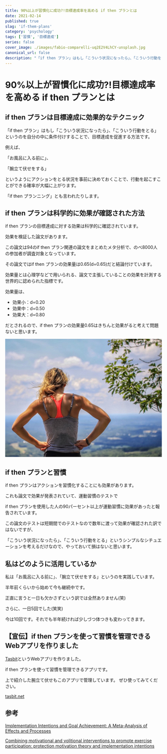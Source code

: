 ```yaml
---
title: 90%以上が習慣化に成功?!目標達成率を高める if then プランとは
date: 2021-02-14
published: true
slag: 'if-them-plans'
category: 'psychology'
tags: ['習慣', '目標達成']
series: false
cover_image: ./images/fabio-comparelli-uq2E2V4LhCY-unsplash.jpg
canonical_url: false
description: "「if then プラン」はもし「こういう状況になったら」、「こういう行動をとる」というのを自分の中に条件付けすることで、目標達成を促進する方法です。例えば、「お風呂に入る前に」、「腕立て伏せをする」というようにアクションをとる状況を事前に決めておくことで、行動を起こすことができる確率が大幅に上がります。「if then プランニング」とも言われたりします。"
---
```

# 90%以上が習慣化に成功?!目標達成率を高める if then プランとは

## if then プランは目標達成に効果的なテクニック

「if then プラン」はもし「こういう状況になったら」、「こういう行動をとる」というのを自分の中に条件付けすることで、目標達成を促進する方法です。

例えば、

「お風呂に入る前に」、

「腕立て伏せをする」

というようにアクションをとる状況を事前に決めておくことで、行動を起こすことができる確率が大幅に上がります。

「if then プランニング」とも言われたりします。

## if then プランは科学的に効果が確認された方法

if then プランの目標達成に対する効果は科学的に確認されています。

効果を検証した論文があります。

この論文は94のif then プラン関連の論文をまとめたメタ分析で、のべ8000人の参加者が調査対象となっています。

その論文ではif then プランの効果量は0.65(d=0.65)だと結論付けています。

効果量とは心理学などで用いられる、論文で主張していることの効果を計測する世界的に認められた指標です。

効果量は、

* 効果小：d=0.20
* 効果中：d=0.50
* 効果大：d=0.80

だとされるので、if then プランの効果量0.65はきちんと効果がると考えて問題ないと思います。

![Image](./images/morgan-sarkissian-tFaJOKVC2J0-unsplash.jpg)

## if then プランと習慣
if then プランはアクションを習慣化することにも効果があります。

これも論文で効果が発表されていて、運動習慣のテストで

if then プランを使用した人の90パーセント以上が運動習慣に効果があったと報告されています。

この論文のテストは短期間でのテストなので数年に渡って効果が確認された訳ではないですが、

「こういう状況になったら」、「こういう行動をとる」というシンプルなシチュエーションを考えるだけなので、やっておいて損はないと思います。

## 私はどのように活用しているか

私は「お風呂に入る前に」、「腕立て伏せをする」というのを実践しています。

半年前くらいから始めて今も継続中です。

正直に言うと一日も欠かさずという訳では全然ありません(笑)

さらに、一日5回でした(笑笑)

今は10回です。それでも半年続ければ少しづつ体つきも変わってきます。



## 【宣伝】if then プランを使って習慣を管理できるWebアプリを作りました

[Tasbit](https://tasbit.net/ja)というWebアプリを作りました。

if then プランを使って習慣を管理できるアプリです。

上で紹介した腕立て伏せもこのアプリで管理しています。
ぜひ使ってみてください。

[tasbit.net](https://tasbit.net/ja)

## 参考
[Implementation Intentions and Goal Achievement: A Meta-Analysis of Effects and Processes](https://www.researchgate.net/publication/37367696_Implementation_Intentions_and_Goal_Achievement_A_Meta-Analysis_of_Effects_and_Processes)

[Combining motivational and volitional interventions to promote exercise participation: protection motivation theory and implementation intentions](https://pubmed.ncbi.nlm.nih.gov/14596707/)